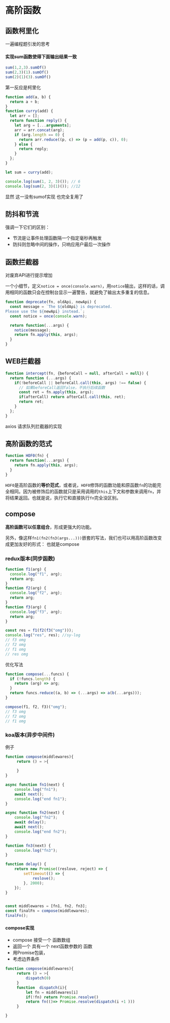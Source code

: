 # 高阶函数

## 函数柯里化

一遍编程题引发的思考

#### 实现sum函数使得下面输出结果一致

```js
sum(1,2,3).sumOf()
sum(2,3)(1).sumOf()
sum(2)(1)(3).sumOf()
```



第一反应是柯里化

```js
function add(a, b) {
  return a + b;
}
function curry(add) {
  let arr = [];
  return function reply() {
    let arg = [...arguments];
    arr = arr.concat(arg);
    if (arg.length == 0) {
      return arr.reduce((p, c) => (p = add(p, c)), 0);
    } else {
      return reply;
    }
  };
}

let sum = curry(add);

console.log(sum(1, 2, 3)()); // 6
console.log(sum(2, 3)(1)()); //12
```

显然 这一没有sumof实现 也完全复用了

## 防抖和节流

强调一下它们的区别：

- 节流是让事件处理函数隔一个指定毫秒再触发
- 防抖则忽略中间的操作，只响应用户最后一次操作

## 函数拦截器

对废弃API进行提示增加

一个小细节，定义`notice = once(console.warn)`，用`notice`输出，这样的话，调用相同的函数只会在控制台显示一遍警告，就避免了输出太多重复的信息。

```js
function deprecate(fn, oldApi, newApi) {
  const message = `The ${oldApi} is deprecated.
Please use the ${newApi} instead.`;
  const notice = once(console.warn);

  return function(...args) {
    notice(message);
    return fn.apply(this, args);
  }
}
```

## WEB拦截器

```js
function intercept(fn, {beforeCall = null, afterCall = null}) {
  return function (...args) {
    if(!beforeCall || beforeCall.call(this, args) !== false) {
      // 如果beforeCall返回false，不执行后续函数
      const ret = fn.apply(this, args);
      if(afterCall) return afterCall.call(this, ret);
      return ret;
    }
  };
}
```

axios 请求队列拦截器的实现

## 高阶函数的范式

```js
function HOF0(fn) {
  return function(...args) {
    return fn.apply(this, args);
  }
}
```

`HOF0`是高阶函数的**等价范式**，或者说，`HOF0`修饰的函数功能和原函数`fn`的功能完全相同。因为被修饰后的函数就只是采用调用的`this`上下文和参数来调用`fn`，并将结果返回。也就是说，执行它和直接执行`fn`完全没区别。

## compose

**高阶函数可以任意组合**，形成更强大的功能。

另外，像这样`fn1(fn2(fn3(args...)))`嵌套的写法，我们也可以用高阶函数改变成更加友好的形式： 也就是compose

### redux版本(同步函数)

```js
function f1(arg) {
  console.log("f1", arg);
  return arg;
}
function f2(arg) {
  console.log("f2", arg);
  return arg;
}
function f3(arg) {
  console.log("f3", arg);
  return arg;
}

const res = f1(f2(f3("omg")));
console.log("res", res); //sy-log
// f3 omg
// f2 omg
// f1 omg
// res omg
```

优化写法

```js
function compose(...funcs) {
  if (!funcs.length) {
    return (arg) => arg;
  }
  return funcs.reduce((a, b) => (...args) => a(b(...args)));
}

compose(f1, f2, f3)("omg");
// f3 omg
// f2 omg
// f1 omg
```



### koa版本(异步中间件)

例子

```js
function compose(middlewares){
     return () = >{
         
     }
}

async function fn1(next) {
    console.log("fn1");
    await next();
    console.log("end fn1");
}

async function fn2(next) {
    console.log("fn2");
    await delay();
    await next();
    console.log("end fn2");
}

function fn3(next) {
    console.log("fn3");
}

function delay() {
    return new Promise((reslove, reject) => {
        setTimeout(() => {
            reslove();
        }, 2000);
    });
}


const middlewares = [fn1, fn2, fn3];
const finalFn = compose(middlewares);
finalFn();
```



#### compose实现

- compose 接受一个 函数数组
- 返回一个 具有一个 next函数参数的 函数
- 用Promise包装，
- 考虑边界条件 

```js
function compose(middlewares){
     return () = >{
         dispatch(0)
     }
     function  dispatch(i){
         let fn = middlewares[i]
         if(!fn) return Promise.resolve()
         return fn(()=> Promise.resolve(dispatch(i +1 )))
     }

}
```

